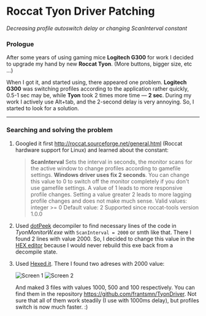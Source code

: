  # Roccat Tyon Driver Patching
 _Decreasing profile autoswitch delay or changing ScanInterval constant_
 
 ### Prologue

After some years of using gaming mice **Logitech G300** for work I decided to upgrade my hand by new **Roccat Tyon**. (More buttons, bigger size, etc ...)

When I got it, and started using, there appeared one problem. **Logitech G300** was switching profiles according to the application rather quickly, 0.5-1 sec may be, while **Tyon** took 2 times more time — **2 sec**. During my work I actively use Alt+tab, and the 2-second delay is very annoying. So, I started to look for a solution.
***

 ### Searching and solving the problem

1. Googled it first http://roccat.sourceforge.net/general.html (Roccat hardware support for Linux) and learned about the constant:

    >**ScanInterval**
    >Sets the interval in seconds, the monitor scans for the active window to change profiles according to gamefile settings. **Windows driver uses fix 2 seconds**. You can change this value to 0 to switch off the monitor completely if you don't use gamefile settings. A value of 1 leads to more responsive profile changes. Setting a value greater 2 leads to more lagging profile changes and does not make much sense.
    >Valid values: integer >= 0
    >Default value: 2
    >Supported since roccat-tools version 1.0.0
    

2. Used [dotPeek](https://www.jetbrains.com/decompiler/) decompiler to find necessary lines of the code in *TyonMonitorW.exe* with `ScanInterval = 2000` or smth like that. There I found 2 lines with value 2000. So, I decided to change this value in the [HEX editor](https://hexed.it) because I would never rebuild this exe back from a decompile state.

3. Used  [Hexed.it](https://hexed.it). There I found two adreses with 2000 value:

   ![Screen 1](https://image.prntscr.com/image/a5d11ce86f2f4da1b7ef8f9c03b52d9a.jpg)
   ![Screen 2](https://image.prntscr.com/image/2ff14905c1b543bfb64458fa5a98f2fc.jpg)
   
   And maked 3 files with values 1000, 500 and 100 respectively. You can find them in the repository https://github.com/frantsmn/TyonDriver. Not sure that all of them work steadily (I use  with 1000ms delay), but profiles switch is now much faster. :)